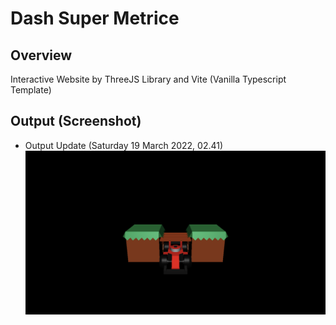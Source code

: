 # Dash Super Metrice

## Overview

Interactive Website by ThreeJS Library and Vite (Vanilla Typescript Template)

## Output (Screenshot)

- Output Update (Saturday 19 March 2022, 02.41)
 ![Output02](screenshot/output/Output2_0.png)
